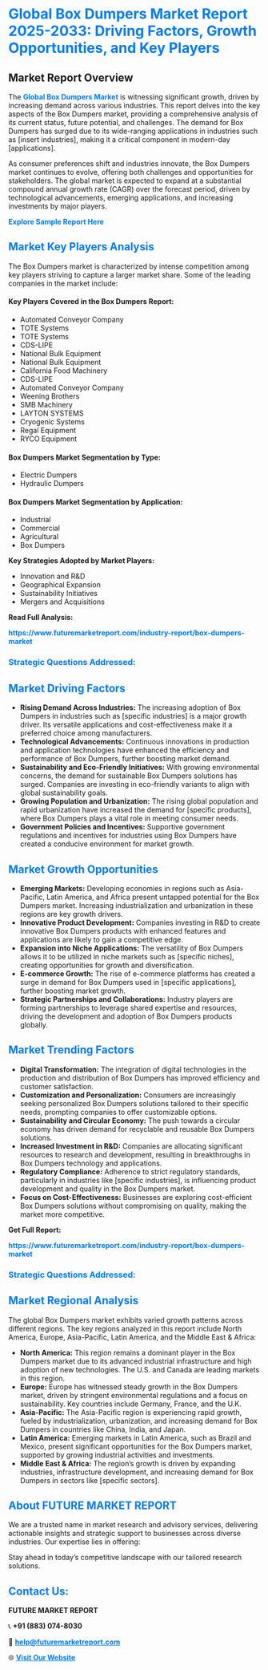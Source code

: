 <h1 style="color: #007BFF;">Global Box Dumpers Market Report 2025-2033: Driving Factors, Growth Opportunities, and Key Players</h1>

<section id="overview">
<h2>Market Report Overview</h2>
<p>The <a href="https://www.futuremarketreport.com/industry-report/box-dumpers-market" style="color: #007BFF; text-decoration: none;"><strong>Global Box Dumpers Market</strong></a> is witnessing significant growth, driven by increasing demand across various industries. This report delves into the key aspects of the Box Dumpers market, providing a comprehensive analysis of its current status, future potential, and challenges. The demand for Box Dumpers has surged due to its wide-ranging applications in industries such as [insert industries], making it a critical component in modern-day [applications].</p>
<p>As consumer preferences shift and industries innovate, the Box Dumpers market continues to evolve, offering both challenges and opportunities for stakeholders. The global market is expected to expand at a substantial compound annual growth rate (CAGR) over the forecast period, driven by technological advancements, emerging applications, and increasing investments by major players.</p>
</section>

<section id="overview">
<p><a href="https://www.futuremarketreport.com/request-sample/reportId=124361" style="color: #007BFF; text-decoration: none;"><strong>Explore Sample Report Here</strong></a></p>
</section>

<section id="key-players">
<h2 style="color: #007BFF;">Market Key Players Analysis</h2>
<p>The Box Dumpers market is characterized by intense competition among key players striving to capture a larger market share. Some of the leading companies in the market include:</p>
<h4>Key Players Covered in the Box Dumpers Report:</h4>
<ul><li>Automated Conveyor Company</li><li>TOTE Systems</li><li>TOTE Systems</li><li>CDS-LIPE</li><li>National Bulk Equipment</li><li>National Bulk Equipment</li><li>California Food Machinery</li><li>CDS-LIPE</li><li>Automated Conveyor Company</li><li>Weening Brothers</li><li>SMB Machinery</li><li>LAYTON SYSTEMS</li><li>Cryogenic Systems</li><li>Regal Equipment</li><li>RYCO Equipment</li></ul>
<h4>Box Dumpers Market Segmentation by Type:</h4>
<ul><li>Electric Dumpers</li><li>Hydraulic Dumpers</li></ul>

<h4>Box Dumpers Market Segmentation by Application:</h4>
<ul><li>Industrial</li><li>Commercial</li><li>Agricultural</li><li>Box Dumpers</li></ul>
<p><strong>Key Strategies Adopted by Market Players:</strong></p>
<ul>
<li>Innovation and R&D</li>
<li>Geographical Expansion</li>
<li>Sustainability Initiatives</li>
<li>Mergers and Acquisitions</li>
</ul>
</section>

<section>
<p><strong>Read Full Analysis: </strong></p><a href="https://www.futuremarketreport.com/industry-report/box-dumpers-market" style="color: #007BFF; text-decoration: none;"><strong>https://www.futuremarketreport.com/industry-report/box-dumpers-market</strong></a>
<h3 style="color: #007BFF;">Strategic Questions Addressed:</h3>
</section>

<section id="driving-factors">
<h2 style="color: #007BFF;">Market Driving Factors</h2>
<ul>
<li><strong>Rising Demand Across Industries:</strong> The increasing adoption of Box Dumpers in industries such as [specific industries] is a major growth driver. Its versatile applications and cost-effectiveness make it a preferred choice among manufacturers.</li>
<li><strong>Technological Advancements:</strong> Continuous innovations in production and application technologies have enhanced the efficiency and performance of Box Dumpers, further boosting market demand.</li>
<li><strong>Sustainability and Eco-Friendly Initiatives:</strong> With growing environmental concerns, the demand for sustainable Box Dumpers solutions has surged. Companies are investing in eco-friendly variants to align with global sustainability goals.</li>
<li><strong>Growing Population and Urbanization:</strong> The rising global population and rapid urbanization have increased the demand for [specific products], where Box Dumpers plays a vital role in meeting consumer needs.</li>
<li><strong>Government Policies and Incentives:</strong> Supportive government regulations and incentives for industries using Box Dumpers have created a conducive environment for market growth.</li>
</ul>
</section>

<section id="growth-opportunities">
<h2 style="color: #007BFF;">Market Growth Opportunities</h2>
<ul>
<li><strong>Emerging Markets:</strong> Developing economies in regions such as Asia-Pacific, Latin America, and Africa present untapped potential for the Box Dumpers market. Increasing industrialization and urbanization in these regions are key growth drivers.</li>
<li><strong>Innovative Product Development:</strong> Companies investing in R&D to create innovative Box Dumpers products with enhanced features and applications are likely to gain a competitive edge.</li>
<li><strong>Expansion into Niche Applications:</strong> The versatility of Box Dumpers allows it to be utilized in niche markets such as [specific niches], creating opportunities for growth and diversification.</li>
<li><strong>E-commerce Growth:</strong> The rise of e-commerce platforms has created a surge in demand for Box Dumpers used in [specific applications], further boosting market growth.</li>
<li><strong>Strategic Partnerships and Collaborations:</strong> Industry players are forming partnerships to leverage shared expertise and resources, driving the development and adoption of Box Dumpers products globally.</li>
</ul>
</section>

<section id="trending-factors">
<h2 style="color: #007BFF;">Market Trending Factors</h2>
<ul>
<li><strong>Digital Transformation:</strong> The integration of digital technologies in the production and distribution of Box Dumpers has improved efficiency and customer satisfaction.</li>
<li><strong>Customization and Personalization:</strong> Consumers are increasingly seeking personalized Box Dumpers solutions tailored to their specific needs, prompting companies to offer customizable options.</li>
<li><strong>Sustainability and Circular Economy:</strong> The push towards a circular economy has driven demand for recyclable and reusable Box Dumpers solutions.</li>
<li><strong>Increased Investment in R&D:</strong> Companies are allocating significant resources to research and development, resulting in breakthroughs in Box Dumpers technology and applications.</li>
<li><strong>Regulatory Compliance:</strong> Adherence to strict regulatory standards, particularly in industries like [specific industries], is influencing product development and quality in the Box Dumpers market.</li>
<li><strong>Focus on Cost-Effectiveness:</strong> Businesses are exploring cost-efficient Box Dumpers solutions without compromising on quality, making the market more competitive.</li>
</ul>
</section>

<section>
<p><strong>Get Full Report: </strong></p><a href="https://www.futuremarketreport.com/industry-report/box-dumpers-market" style="color: #007BFF; text-decoration: none;"><strong>https://www.futuremarketreport.com/industry-report/box-dumpers-market</strong></a>
<h3 style="color: #007BFF;">Strategic Questions Addressed:</h3>
</section>


<section id="regional-analysis">
<h2 style="color: #007BFF;">Market Regional Analysis</h2>
<p>The global Box Dumpers market exhibits varied growth patterns across different regions. The key regions analyzed in this report include North America, Europe, Asia-Pacific, Latin America, and the Middle East & Africa:</p>
<ul>
<li><strong>North America:</strong> This region remains a dominant player in the Box Dumpers market due to its advanced industrial infrastructure and high adoption of new technologies. The U.S. and Canada are leading markets in this region.</li>
<li><strong>Europe:</strong> Europe has witnessed steady growth in the Box Dumpers market, driven by stringent environmental regulations and a focus on sustainability. Key countries include Germany, France, and the U.K.</li>
<li><strong>Asia-Pacific:</strong> The Asia-Pacific region is experiencing rapid growth, fueled by industrialization, urbanization, and increasing demand for Box Dumpers in countries like China, India, and Japan.</li>
<li><strong>Latin America:</strong> Emerging markets in Latin America, such as Brazil and Mexico, present significant opportunities for the Box Dumpers market, supported by growing industrial activities and investments.</li>
<li><strong>Middle East & Africa:</strong> The region’s growth is driven by expanding industries, infrastructure development, and increasing demand for Box Dumpers in sectors like [specific sectors].</li>
</ul>
</section>

<footer>
<h2 style="color: #007BFF;">About FUTURE MARKET REPORT</h2>
<p>We are a trusted name in market research and advisory services, delivering actionable insights and strategic support to businesses across diverse industries. Our expertise lies in offering:</p>

<p>Stay ahead in today’s competitive landscape with our tailored research solutions.</p>

<h2 style="color: #007BFF;">Contact Us:</h2>
<p><strong>FUTURE MARKET REPORT</strong></p>
<p>📞 <strong>+91 (883) 074-8030</strong></p>
<p>📧 <strong><a href="mailto:help@futuremarketreport.com" style="color: #007BFF;">help@futuremarketreport.com</a></strong></p>
<p>🌐 <strong><a href="https://www.futuremarketreport.com/" style="color: #007BFF;">Visit Our Website</a></strong></p>
</footer>